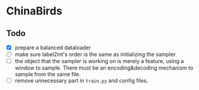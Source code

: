 # ChinaBirds
## Todo
- [x] prepare a balanced dataloader
- [ ] make sure label2int's order is the same as initializing the sampler.
- [ ] the object that the sampler is working on is merely a feature, using a window to sample. There must be an encoding&decoding mechanism to sample from the same file.
- [ ] remove unnecessary part in `train.py` and config files.